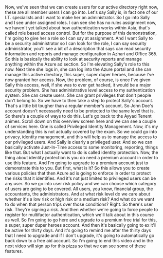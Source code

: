 Now, we've seen that we can create users for our active directory right now, these are all member
users I can go into.
Let's say Sally is, in fact one of our I.T. specialists and I want to make her an administrator.
So I go into Sally and I see under assigned roles.
I can see she has no rules assignment now, we haven't yet talked about how authentication works within
Asia, that's called role based access control.
But for the purpose of this demonstration, I'm going to give her a role so I can say at assignment.
And I want Sally to be a security administrator so I can look for the role, I can say security administrator,
you'll see a bit of a description that says can read security information and reports and manage configuration
in Azhari and Office 365.
So this is basically the ability to look at security reports and manage anything within the Azure ad
section.
So I'm elevating Sally's role to this now.
Next time she logs in, she can log into the Azure portal and she can manage this active directory,
this super, super duper heroes, because I've now granted her access.
Now, the problem, of course, is once I've given Sally this access, well, if she was to ever get
hacked, it would be a major security problem.
She has administrative level access to my authentication system.
She can create users.
She can grant privileges that don't people don't belong to.
So we have to then take a step to protect Sally's account.
That's a little bit tougher than a regular member's account.
So John Doe's account doesn't necessarily need to be protected to the same level that is.
So there's a couple of ways to do this.
Let's go back to the Ayyad Tenent animes.
Scroll down on this overview screen here and we can see a couple of services here.
One is called Privileged Identity Management.
Now, it's my understanding this is not actually covered by the exam.
So we could go into privacy, identity management, and this will help us to manage the access to our
privileged users.
And Sally is clearly a privileged user.
And so we can basically activate Just-In-Time access to some monitoring, reporting, things like that.
But what I actually want to do is called identity protection.
Now, the thing about identity protection is you do need a premium account in order to use this feature.
And I'm going to upgrade to a premium account just to demonstrate this to you.
But first, what is it?
So this allows you to create various policies that then Azure ad is going to enforce in order to protect
the risks that it identifies.
And it's not just limited to privileged users can be any user.
So we go into user risk policy and we can choose which category of users are going to be covered.
All users, you know, financial group, the accountants, the administrators.
And at what risk level do we care about whether it's a low risk or high risk or a medium risk?
And what do we want to do when that person trips over those conditions?
Right.
So there's user risk.
They're signing a risk.
And then whether we're going to force people to register for multifactor authentication, which we'll
talk about in this course as well.
So I'm going to go here and upgrade to a premium free trial for this, a super, super duper heroes
account.
And then it's basically going to ex it'll be active for thirty days.
And it's going to remind me after the thirty days that I need to upgrade and if I don't upgrade, it's
going to automatically go back down to a free aid account.
So I'm going to end this video and in the next video will sign up for this pizza so that we can see
some of these features.
